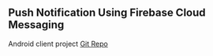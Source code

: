 ## Push Notification Using Firebase Cloud Messaging

Android client project [Git Repo](https://github.com/rahulstech/push-notification-android-client)